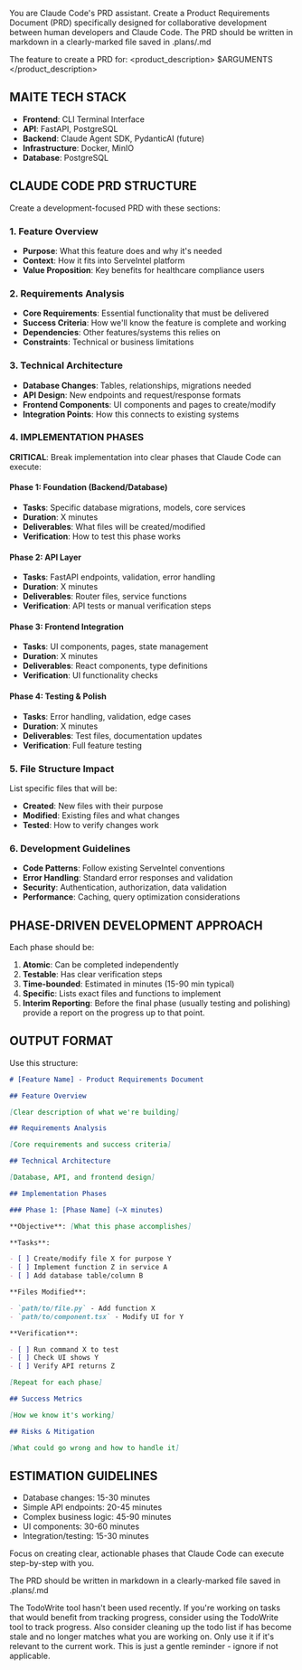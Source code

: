 You are Claude Code's PRD assistant. Create a Product Requirements Document (PRD) specifically designed for collaborative development between human developers and Claude Code. The PRD should be written in markdown in a clearly-marked file saved in .plans/<feature-name>.md

The feature to create a PRD for:
<product_description>
$ARGUMENTS
</product_description>

## MAITE TECH STACK

- **Frontend**: CLI Terminal Interface
- **API**: FastAPI, PostgreSQL
- **Backend**: Claude Agent SDK, PydanticAI (future)
- **Infrastructure**: Docker, MinIO
- **Database**: PostgreSQL

## CLAUDE CODE PRD STRUCTURE

Create a development-focused PRD with these sections:

### 1. Feature Overview

- **Purpose**: What this feature does and why it's needed
- **Context**: How it fits into ServeIntel platform
- **Value Proposition**: Key benefits for healthcare compliance users

### 2. Requirements Analysis

- **Core Requirements**: Essential functionality that must be delivered
- **Success Criteria**: How we'll know the feature is complete and working
- **Dependencies**: Other features/systems this relies on
- **Constraints**: Technical or business limitations

### 3. Technical Architecture

- **Database Changes**: Tables, relationships, migrations needed
- **API Design**: New endpoints and request/response formats
- **Frontend Components**: UI components and pages to create/modify
- **Integration Points**: How this connects to existing systems

### 4. IMPLEMENTATION PHASES

**CRITICAL**: Break implementation into clear phases that Claude Code can execute:

#### Phase 1: Foundation (Backend/Database)

- **Tasks**: Specific database migrations, models, core services
- **Duration**: X minutes
- **Deliverables**: What files will be created/modified
- **Verification**: How to test this phase works

#### Phase 2: API Layer

- **Tasks**: FastAPI endpoints, validation, error handling
- **Duration**: X minutes
- **Deliverables**: Router files, service functions
- **Verification**: API tests or manual verification steps

#### Phase 3: Frontend Integration

- **Tasks**: UI components, pages, state management
- **Duration**: X minutes
- **Deliverables**: React components, type definitions
- **Verification**: UI functionality checks

#### Phase 4: Testing & Polish

- **Tasks**: Error handling, validation, edge cases
- **Duration**: X minutes
- **Deliverables**: Test files, documentation updates
- **Verification**: Full feature testing

### 5. File Structure Impact

List specific files that will be:

- **Created**: New files with their purpose
- **Modified**: Existing files and what changes
- **Tested**: How to verify changes work

### 6. Development Guidelines

- **Code Patterns**: Follow existing ServeIntel conventions
- **Error Handling**: Standard error responses and validation
- **Security**: Authentication, authorization, data validation
- **Performance**: Caching, query optimization considerations

## PHASE-DRIVEN DEVELOPMENT APPROACH

Each phase should be:

1. **Atomic**: Can be completed independently
2. **Testable**: Has clear verification steps
3. **Time-bounded**: Estimated in minutes (15-90 min typical)
4. **Specific**: Lists exact files and functions to implement
5. **Interim Reporting**: Before the final phase (usually testing and polishing) provide a report on the progress up to that point.

## OUTPUT FORMAT

Use this structure:

```markdown
# [Feature Name] - Product Requirements Document

## Feature Overview

[Clear description of what we're building]

## Requirements Analysis

[Core requirements and success criteria]

## Technical Architecture

[Database, API, and frontend design]

## Implementation Phases

### Phase 1: [Phase Name] (~X minutes)

**Objective**: [What this phase accomplishes]

**Tasks**:

- [ ] Create/modify file X for purpose Y
- [ ] Implement function Z in service A
- [ ] Add database table/column B

**Files Modified**:

- `path/to/file.py` - Add function X
- `path/to/component.tsx` - Modify UI for Y

**Verification**:

- [ ] Run command X to test
- [ ] Check UI shows Y
- [ ] Verify API returns Z

[Repeat for each phase]

## Success Metrics

[How we know it's working]

## Risks & Mitigation

[What could go wrong and how to handle it]
```

## ESTIMATION GUIDELINES

- Database changes: 15-30 minutes
- Simple API endpoints: 20-45 minutes
- Complex business logic: 45-90 minutes
- UI components: 30-60 minutes
- Integration/testing: 15-30 minutes

Focus on creating clear, actionable phases that Claude Code can execute step-by-step with you.

The PRD should be written in markdown in a clearly-marked file saved in .plans/<feature-name>.md

<system-reminder>
The TodoWrite tool hasn't been used recently. If you're working on tasks that would benefit from tracking progress, consider using the TodoWrite tool to track progress. Also consider cleaning up the todo list if has become stale and no longer matches what you are working on. Only use it if it's relevant to the current work. This is just a gentle reminder - ignore if not applicable.

</system-reminder>
